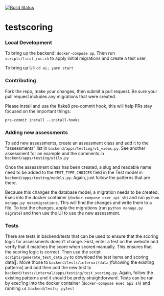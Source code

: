 [![Build Status](https://travis-ci.org/mkokotovich/testscoring.svg?branch=master)](https://travis-ci.org/mkokotovich/testscoring)

# testscoring

### Local Development
To bring up the backend: `docker-compose up`. Then run `scripts/first_run.sh` to apply initial migrations and create a test user.

To bring up UI: `cd ui; yarn start`

### Contributing
Fork the repo, make your changes, then submit a pull request. Be sure your pull request includes any migrations that were created.

Please install and use the flake8 pre-commit hook, this will help PRs stay focused on the important things:

```
pre-commit install --install-hooks
```

### Adding new assessments
To add new assessments, create an assessment class and add it to the "assessments" list in `backend/apps/testing/v1_views.py`. See another assessment for an example and the comments in `backend/apps/testing/utils.py`

Once the assessment class has been created, a slug and readable name need to be added to the `TEST_TYPE_CHOICES` field in the Test model in `backend/apps/testing/models.py`. Again, just follow the patterns that are there.

Because this changes the database model, a migration needs to be created. Exec into the docker container (`docker-compose exec api sh`) and run `python manage.py makemigrations`. This will find the changes and write them to a file. To test the changes, apply the migrations (run `python manage.py migrate`) and then use the UI to use the new assessment. 

### Tests
There are tests in backend/tests that can be used to ensure that the scoring logic for assessments doesn't change. First, enter a test on the website and verify that it matches the score when scored manually. This ensures that the scoring logic is correct. Then use the script `scripts/generate_test_data.py` to download the test items and scoring data. Move those to `backend/tests/internal/data` (following the existing patterns) and add then add the new test to `backend/tests/internal/apps/testing/test_scoring.py`. Again, follow the existing patterns and it should be pretty straightforward. Tests can be ran by exec'ing into the docker container (`docker-compose exec api sh`) and running `cd backend/tests; pytest`